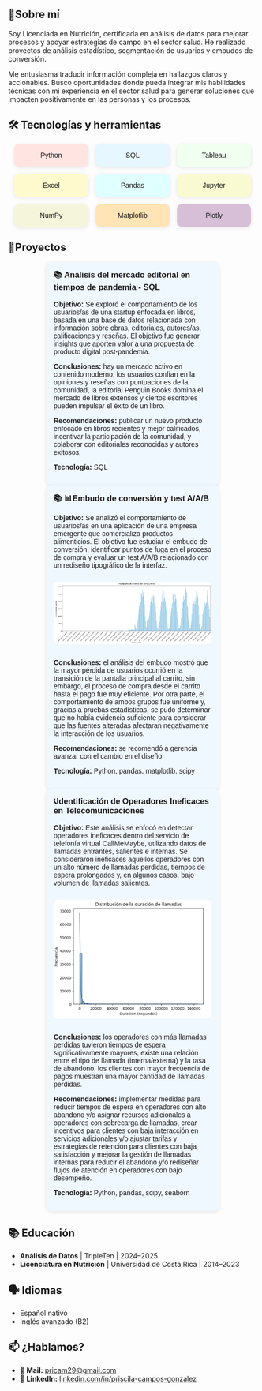 ## 🧠Sobre mí

Soy Licenciada en Nutrición, certificada en análisis de datos para mejorar procesos y apoyar estrategias de campo en el sector salud. He realizado proyectos de análisis estadístico, segmentación de usuarios y embudos de conversión. 

Me entusiasma traducir información compleja en hallazgos claros y accionables. Busco oportunidades donde pueda integrar mis habilidades técnicas con mi experiencia en el sector salud para generar soluciones que impacten positivamente en las personas y los procesos.

## 🛠️ Tecnologías y herramientas 
<div style="display: flex; flex-wrap: wrap; gap: 15px; justify-content: center; font-family: sans-serif;">

  <div style="background-color: #ffe4e1; border-radius: 10px; padding: 15px; width: 120px; text-align: center; box-shadow: 0 2px 8px rgba(0,0,0,0.1);">Python</div>
  <div style="background-color: #e6f7ff; border-radius: 10px; padding: 15px; width: 120px; text-align: center; box-shadow: 0 2px 8px rgba(0,0,0,0.1);">SQL</div>
  <div style="background-color: #f0fff0; border-radius: 10px; padding: 15px; width: 120px; text-align: center; box-shadow: 0 2px 8px rgba(0,0,0,0.1);">Tableau</div>
  <div style="background-color: #fffacd; border-radius: 10px; padding: 15px; width: 120px; text-align: center; box-shadow: 0 2px 8px rgba(0,0,0,0.1);">Excel</div>
  <div style="background-color: #e0ffff; border-radius: 10px; padding: 15px; width: 120px; text-align: center; box-shadow: 0 2px 8px rgba(0,0,0,0.1);">Pandas</div>
  <div style="background-color: #fafad2; border-radius: 10px; padding: 15px; width: 120px; text-align: center; box-shadow: 0 2px 8px rgba(0,0,0,0.1);">Jupyter</div>
  <div style="background-color: #f5f5dc; border-radius: 10px; padding: 15px; width: 120px; text-align: center; box-shadow: 0 2px 8px rgba(0,0,0,0.1);">NumPy</div>
  <div style="background-color: #ffe4b5; border-radius: 10px; padding: 15px; width: 120px; text-align: center; box-shadow: 0 2px 8px rgba(0,0,0,0.1);">Matplotlib</div>
  <div style="background-color: #d8bfd8; border-radius: 10px; padding: 15px; width: 120px; text-align: center; box-shadow: 0 2px 8px rgba(0,0,0,0.1);">Plotly</div>
</div>

## 📁Proyectos
<div style="display: flex; flex-wrap: wrap; gap: 20px; justify-content: center; font-family: sans-serif;">

  <div style="width: 320px; background-color: #f0f8ff; border-radius: 10px; padding: 15px; box-shadow: 0 2px 8px rgba(0,0,0,0.1);">
    <h3 style="margin-top: 0;">📚 Análisis del mercado editorial en tiempos de pandemia - SQL</h3>
    <p><strong>Objetivo:</strong> Se exploró el comportamiento de los usuarios/as de una startup enfocada en libros, basada en una base de datos relacionada con información sobre obras, editoriales, autores/as, calificaciones y reseñas. El objetivo fue generar insights que aporten valor a una propuesta de producto digital post-pandemia.</p>
    <p><strong>Conclusiones:</strong> hay un mercado activo en contenido moderno, los usuarios confían en la opiniones y reseñas con puntuaciones de la comunidad, la editorial Penguin Books domina el mercado de libros extensos y ciertos escritores pueden impulsar el éxito de un libro. </p>
    <p><strong>Recomendaciones:</strong> publicar un nuevo producto enfocado en libros recientes y mejor calificados, incentivar la participación de la comunidad, y colaborar con editoriales reconocidas y autores exitosos.</p>
    <p><strong>Tecnología:</strong> SQL</p>
  </div>
</div>

<div style="display: flex; flex-wrap: wrap; gap: 20px; justify-content: center; font-family: sans-serif;">

  <div style="width: 320px; background-color: #f0f8ff; border-radius: 10px; padding: 15px; box-shadow: 0 2px 8px rgba(0,0,0,0.1);">
    <h3 style="margin-top: 0;">📚 📊Embudo de conversión y test A/A/B </h3>
    <p><strong>Objetivo:</strong> Se analizó el comportamiento de usuarios/as en una aplicación de una empresa emergente que comercializa productos alimenticios. El objetivo fue estudiar el embudo de conversión, identificar puntos de fuga en el proceso de compra y evaluar un test A/A/B relacionado con un rediseño tipográfico de la interfaz. </p>
    <img src="docs/assets/Prueba A:B.png" alt="Resultados de prueba A/B" style="width:100%; border-radius: 8px; margin: 12px 0;">
    <p><strong>Conclusiones:</strong> el análisis del embudo mostró que la mayor pérdida de usuarios ocurrió en la transición de la pantalla principal al carrito, sin embargo, el proceso de compra desde el carrito hasta el pago fue muy eficiente. Por otra parte, el comportamiento de ambos grupos fue uniforme y, gracias a pruebas estadísticas, se pudo determinar que no había evidencia suficiente para considerar que las fuentes alteradas afectaran negativamente la interacción de los usuarios. </p>
    <p><strong>Recomendaciones:</strong> se recomendó a gerencia avanzar con el cambio en el diseño. </p>
    <p><strong>Tecnología:</strong> Python, pandas, matplotlib, scipy </p>
  </div>
</div>

<div style="display: flex; flex-wrap: wrap; gap: 20px; justify-content: center; font-family: sans-serif;">

  <div style="width: 320px; background-color: #f0f8ff; border-radius: 10px; padding: 15px; box-shadow: 0 2px 8px rgba(0,0,0,0.1);">
    <h3 style="margin-top: 0;">📞Identificación de Operadores Ineficaces en Telecomunicaciones</h3>
    <p><strong>Objetivo:</strong> Este análisis se enfocó en detectar operadores ineficaces dentro del servicio de telefonía virtual CallMeMaybe, utilizando datos de llamadas entrantes, salientes e internas. Se consideraron ineficaces aquellos operadores con un alto número de llamadas perdidas, tiempos de espera prolongados y, en algunos casos, bajo volumen de llamadas salientes.</p>
    <img src="docs/assets/Telecomunicaciones.png" alt="Resultados de prueba A/B" style="width:100%; border-radius: 8px; margin: 12px 0;">
    <p><strong>Conclusiones:</strong> los operadores con más llamadas perdidas tuvieron tiempos de espera significativamente mayores, existe una relación entre el tipo de llamada (interna/externa) y la tasa de abandono, los clientes con mayor frecuencia de pagos muestran una mayor cantidad de llamadas perdidas. </p>
    <p><strong>Recomendaciones:</strong> implementar medidas para reducir tiempos de espera en operadores con alto abandono y/o asignar recursos adicionales a operadores con sobrecarga de llamadas, crear incentivos para clientes con baja interacción en servicios adicionales y/o ajustar tarifas y estrategias de retención para clientes con baja satisfacción y mejorar la gestión de llamadas internas para reducir el abandono y/o rediseñar flujos de atención en operadores con bajo desempeño.</p>
     <p><strong>Tecnología:</strong> Python, pandas, scipy, seaborn </p>
  </div>
</div> 

## 📚 Educación

- **Análisis de Datos** | TripleTen | 2024–2025  
- **Licenciatura en Nutrición** | Universidad de Costa Rica | 2014–2023  

## 🗣️ Idiomas

- Español nativo  
- Inglés avanzado (B2)  

## 📫 ¿Hablamos?

- 💌 **Mail:** [pricam29@gmail.com](mailto:pricam29@gmail.com)  
- 💼 **LinkedIn:** [linkedin.com/in/priscila-campos-gonzalez](https://linkedin.com/in/priscila-campos-gonzalez)

